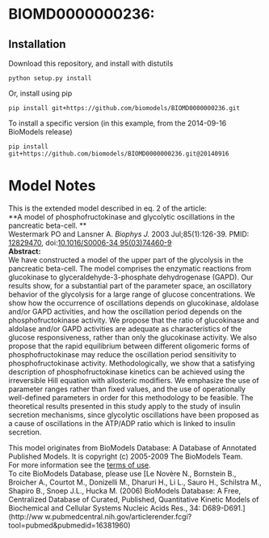 # BIOMD0000000236: 

## Installation

Download this repository, and install with distutils

`python setup.py install`

Or, install using pip

`pip install git+https://github.com/biomodels/BIOMD0000000236.git`

To install a specific version (in this example, from the 2014-09-16 BioModels release)

`pip install git+https://github.com/biomodels/BIOMD0000000236.git@20140916`


# Model Notes


This is the extended model described in eq. 2 of the article:  
**A model of phosphofructokinase and glycolytic oscillations in the pancreatic beta-cell. **   
Westermark PO and Lansner A. _Biophys J._ 2003 Jul;85(1):126-39. PMID:
[12829470](http://www.ncbi.nlm.nih.gov/pubmed/12829470), doi:[10.1016/S0006-34
95(03)74460-9](http://dx.doi.org/10.1016/S0006-3495\(03\)74460-9)  
**Abstract:**   
We have constructed a model of the upper part of the glycolysis in the
pancreatic beta-cell. The model comprises the enzymatic reactions from
glucokinase to glyceraldehyde-3-phosphate dehydrogenase (GAPD). Our results
show, for a substantial part of the parameter space, an oscillatory behavior
of the glycolysis for a large range of glucose concentrations. We show how the
occurrence of oscillations depends on glucokinase, aldolase and/or GAPD
activities, and how the oscillation period depends on the phosphofructokinase
activity. We propose that the ratio of glucokinase and aldolase and/or GAPD
activities are adequate as characteristics of the glucose responsiveness,
rather than only the glucokinase activity. We also propose that the rapid
equilibrium between different oligomeric forms of phosphofructokinase may
reduce the oscillation period sensitivity to phosphofructokinase activity.
Methodologically, we show that a satisfying description of phosphofructokinase
kinetics can be achieved using the irreversible Hill equation with allosteric
modifiers. We emphasize the use of parameter ranges rather than fixed values,
and the use of operationally well-defined parameters in order for this
methodology to be feasible. The theoretical results presented in this study
apply to the study of insulin secretion mechanisms, since glycolytic
oscillations have been proposed as a cause of oscillations in the ATP/ADP
ratio which is linked to insulin secretion.

This model originates from BioModels Database: A Database of Annotated
Published Models. It is copyright (c) 2005-2009 The BioModels Team.  
For more information see the [terms of
use](http://www.ebi.ac.uk/biomodels/legal.html).  
To cite BioModels Database, please use [Le Novère N., Bornstein B., Broicher
A., Courtot M., Donizelli M., Dharuri H., Li L., Sauro H., Schilstra M.,
Shapiro B., Snoep J.L., Hucka M. (2006) BioModels Database: A Free,
Centralized Database of Curated, Published, Quantitative Kinetic Models of
Biochemical and Cellular Systems Nucleic Acids Res., 34: D689-D691.](http://ww
w.pubmedcentral.nih.gov/articlerender.fcgi?tool=pubmed&pubmedid=16381960)


